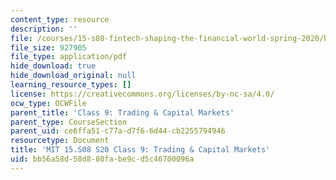 ```yaml
---
content_type: resource
description: ''
file: /courses/15-s08-fintech-shaping-the-financial-world-spring-2020/bb56a58d58d880fabe9cd5c46700096a_MIT15-S08S20_class9.pdf
file_size: 927905
file_type: application/pdf
hide_download: true
hide_download_original: null
learning_resource_types: []
license: https://creativecommons.org/licenses/by-nc-sa/4.0/
ocw_type: OCWFile
parent_title: 'Class 9: Trading & Capital Markets'
parent_type: CourseSection
parent_uid: ce6ffa51-c77a-d7f6-6d44-cb2255794946
resourcetype: Document
title: 'MIT 15.S08 S20 Class 9: Trading & Capital Markets'
uid: bb56a58d-58d8-80fa-be9c-d5c46700096a
---
```

